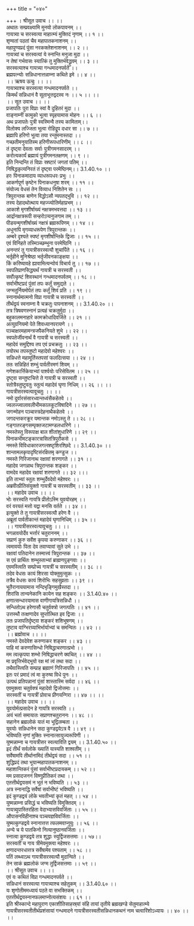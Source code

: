 +++
title = "०४०"

+++
। श्रीसूत उवाच ।। ।।  
अथातः सम्प्रवक्ष्यामि मुनयो लोकपावनम् ।।  
गायत्र्या च सरस्वत्या माहात्म्यं मुक्तिदं नृणाम् ।। १ ।।  
शृण्वतां पठतां चैव महापातकनाशनम् ।।  
महापुण्यप्रदं पुंसा नरकक्लेशनाशनम् ।। २ ।।  
गायत्र्यां च सरस्वत्यां ये स्नान्ति मनुजा मुदा ।।  
न तेषां गर्भवासः स्यात्किं तु मुक्तिर्भवेद्ध्रुवम् ।। ३ ।।  
सरस्वत्याश्च गायत्र्या गन्धमादनपर्वते ।।  
ब्रह्मपत्न्योः सन्निधानात्तन्नाम्ना कथिते इमे ।। ४ ।।  
।। ऋषय ऊचुः ।। ।।  
गायत्र्याश्च सरस्वत्या गन्धमादनपर्वते ।।  
किमर्थं सन्निधानं वै सूताभूत्तद्वदस्व नः ।। ५ ।। ।।  
।। सूत उवाच ।। ।।  
प्रजापतिः पुरा विप्राः स्वां वै दुहितरं मुदा ।।  
वाङ्नाम्नीं कामुको भूत्वा स्पृहयामास मोहनः ।। ६ ।।  
अथ प्रजापतेः पुत्री स्वस्मिन्वै तस्य कामिताम्।।  
विलोक्य लज्जिता भूत्वा रोहिद्रूप दधार सा ।। ७ ।।  
ब्रह्मापि हरिणो भूत्वा तया रन्तुमनास्तदा ।।  
गच्छतीमनुयातिस्म हरिणीरूपधारिणीम् ।। ८ ।।  
तं दृष्ट्वा देवताः सर्वाः पुत्रीगमनसादरम् ।।  
करोत्यकार्यं ब्रह्मायं पुत्रीगमनलक्षणम् ।। ९ ।।  
इति निन्दन्ति तं विप्राः स्रष्टारं जगतां पतिम् ।।  
निषिद्धकृत्यनिरतं तं दृष्ट्वा परमेष्ठिनम्।। 3.1.40.१० ।।  
हरः पिनाकमादाय व्याधरूपधरः प्रभुः ।।  
आकर्णपूर्ण कृष्टेन पिनाकधनुषा शरम् ।। ११ ।।  
संयोज्य वेधसं तेन विव्याध निशितेन सः ।।  
त्रिपुरान्तक बाणेन विद्धोऽसौ न्यपतद्भुवि ।। १२ ।।  
तस्य देहादथोत्थाय महज्ज्योतिर्महाप्रभम् ।।  
आकाशे मृगशीर्षाख्यं नक्षत्रमभवत्तदा ।। १३ ।।  
आर्द्रानक्षत्ररूपी सन्हरोऽप्यनुजगाम तम् ।।  
पीडयन्मृगशीर्षाख्यं नक्षत्रं ब्रह्मरूपिणम् ।। १४ ।।  
अधुनापि मृगव्याधरूपेण त्रिपुरान्तकः ।।  
अम्बरे दृश्यते स्पष्टं मृगशीर्षान्तिके द्विजाः ।। १५ ।।  
एवं विनिहते तस्मिञ्च्छम्भुना परमेष्ठिनि ।।  
अनन्तरं तु गायत्रीसरस्वत्यौ शुचार्पिते ।। १६ ।।  
भर्तृहीने मुनिश्रेष्ठा भर्तृजीवनकाङ्क्षया ।।  
किं करिष्यावहे ह्यावामित्यन्योयं विचार्य तु ।। १७ ।।  
स्वपतिप्राणसिद्ध्यर्थं गायत्री च सरस्वती ।।  
सर्वोत्कृष्टं शिवस्थानं गन्धमादनपर्वतम् ।। १८ ।।  
सर्वाभीष्टप्रदं पुंसां तपः कर्तुं समुद्यते ।।  
जग्मतुर्नियमोपेतं तपः कर्तुं शिवं प्रति ।। १९ ।।  
स्नानार्थमात्मनो विप्रा गायत्री च सरस्वती ।।  
तीर्थद्वयं स्वनाम्ना वै चक्रतुः पापनाशनम् ।। 3.1.40.२० ।।  
तत्र त्रिषवणस्नानं प्रत्यहं चक्रतुर्मुदा ।।  
बहुकालमनाहारे कामक्रोधादिवर्जिते ।। २१ ।।  
अत्युग्रनियमो पेते शिवध्यानपरायणे ।।  
पञ्चाक्षरमहामन्त्रजपैकनियते शुभे ।। २२ ।।  
स्वपतेर्जीवनार्थं वै गायत्री च सरस्वती ।।  
महादेवं समुद्दिश्य तप एवं प्रचक्रतुः ।। २३ ।।  
तयोरथ तपस्तुष्टो महादेवो महेश्वरः ।।  
सन्निधत्ते महामूर्तिस्तपसां फलदित्सया ।। २४ ।।  
ततः सन्निहितं शम्भुं पार्वतीरमणं शिवम् ।।  
गणेशकार्त्तिकेयाभ्यां पार्श्वयोः परिसेवितम ।। २५ ।।  
दृष्ट्वा सन्तुष्टचित्ते ते गायत्री च सरस्वती ।।  
स्तोत्रैस्तुष्टुवतुः स्तुत्यं महादेवं घृणा निधिम् ।। २६ ।। ।।  
गायत्रीसरस्वत्यावूचतुः ।। ।।  
नमो दुर्वारसंसारध्वान्तध्वंसैकहेतवे ।।  
ज्वलज्ज्वालावलीभीमकालकूटविषादिने ।। २७ ।।  
जगन्मोहन पञ्चास्त्रदेहनाथैकहेतवे ।।  
जगदन्तकरक्रूर यमान्तक नमोऽस्तु ते ।। २८ ।।  
गङ्गातरङ्गसम्पृक्तजटामण्डलधारिणे ।।  
नमस्तेस्तु विरूपाक्ष बाल शीतांशुधारिणे ।। २९ ।।  
पिनाकभीमटङ्कारत्रासितत्रिपुरौकसे ।।  
नमस्ते विविधाकारजगत्स्रष्टृशिरश्छिदे ।। 3.1.40.३० ।।  
शान्तामलकृपादृष्टिसंरक्षितमृ कण्डुज ।।  
नमस्ते गिरिजानाथ रक्षावां शरणागते ।। ३१ ।।  
महादेव जगन्नाथ त्रिपुरान्तक शङ्कर ।।  
वामदेव महादेव रक्षावां शरणागते ।। ३२ ।।।  
इति ताभ्यां स्तुतः शम्भुर्देवदेवो महेश्वरः ।।  
अब्रवीत्प्रीतिसंयुक्तो गायत्रीं च सरस्वतीम् ।। ३३ ।।  
।। महादेव उवाच ।। ।।  
भोः सरस्वति गायत्रि प्रीतोऽस्मि युवयोरहम् ।।  
वरं वरयतं मत्तो यद्वा मनसि वर्तते ।। ३४ ।।  
इत्युक्ते ते तु गायत्रीसरस्वत्यौ हरेण वै ।।  
अब्रूतां पार्वतीकान्तं महादेवं घृणानिधिम् ।। ३५ ।।  
।। गायत्रीसरस्वत्यावूचतुः ।। ।।  
भगन्नावयोर्देव भर्त्तारं चतुराननम् ।।  
सप्राणं कुरु सर्वेश कृपया करुणाकर ।। ३६ ।।  
त्वमावयोः पिता देव तवाप्यावां सुते उभे ।।  
रक्षावां पतिदानेन तस्मात्त्वं त्रिपुरान्तक ।। ३७ ।।  
स एवं प्रार्थितः शम्भुस्ताभ्यां ब्राह्मणपुङ्गवाः ।।  
एवमस्त्विति सम्प्रोच्य गायत्रीं च सरस्वतीम् ।। ३८ ।।  
तदेव वेधसः कायं शिरसा योक्तुमुत्सुकः ।।  
तत्रैव वेधसः कायं शिरोभिः सहसुव्रताः ।। ३९ ।।  
भूतैरानाययामास नन्दिभृङ्गिमुखैस्तदा ।।  
शिरांसि तान्यनेकानि कायेन सह शङ्करः ।। 3.1.40.४० ।।  
क्षणात्सन्धारयामास वाणीगायत्रिसन्निधौ ।।  
सन्धितोऽथ हरेणासौ चतुर्वक्त्रो जगत्पतिः ।। ४१ ।।  
उत्तस्थौ तत्क्षणादेव सुप्तोत्थित इव द्विजाः ।।  
ततः प्रजापतिर्दृष्ट्वा शङ्करं शशिभूषणम् ।।  
तुष्टाव वाग्भिरग्र्याभिर्भार्याभ्यां च समन्वितः ।। ४२ ।।  
।। ब्रह्मोवाच ।। ।।  
नमस्ते देवदेवेश करुणाकर शङ्कर ।। ४३ ।।  
पाहि मां करुणासिन्धो निषिद्धाचरणात्प्रभो ।।  
मम त्वत्कृपया शम्भो निषिद्धाचरणे क्वचित् ।। ४४ ।।  
मा प्रवृत्तिर्भवेद्भूयो रक्ष मां त्वं तथा सदा ।।  
तथैवास्त्विति सम्प्राह ब्रह्माणं गिरिजापतिः ।। ४५ ।।  
इतः परं प्रमादं त्वं मा कुरुष्व विधे पुनः ।।  
उत्पथं प्रतिपन्नानां पुंसां शास्तास्मि सर्वदा ।। ४६ ।।  
एवमुक्त्वा चतुर्वक्त्रं महादेवो द्विजोत्तमाः ।।  
सरस्वतीं च गायत्रीं प्रोवाच प्रीणयन्गिरा ।। ४७ ।। ।।  
।। महादेव उवाच ।। ।।  
युवयोर्मत्प्रसादेन हे गायत्रि सरस्वति ।।  
अयं भर्ता समायातः सप्राणश्चतुराननः ।। ४८ ।।  
सहानेन ब्रह्मलोकं यातं मा भूद्विलम्बता ।।  
युवयोः सन्निधानेन सदा कुण्डद्वयेऽत्र वै ।। ४९ ।।  
भविष्यति नृणां मुक्तिः स्नानात्सायुज्यरूपिणी ।।  
युष्मन्नाम्ना च गायत्रीसर स्वत्याविति द्वयम् ।। 3.1.40.५० ।।  
इदं तीर्थं सर्वलोके ख्यातिं यास्यति शाश्वतीम् ।।  
सर्वेषामपि तीर्थानामिदं तीर्थद्वयं सदा ।। ५१ ।।  
शुद्धिप्रदं तथा भूयान्महापातकनाशनम् ।।  
महाशान्तिकरं पुंसां सर्वाभीष्टप्रदायकम् ।। ५२ ।।  
मम प्रसादजननं विष्णुप्रीतिकरं तथा ।।  
एतत्तीर्थद्वयसमं न भूतं न भविष्यति ।। ५३ ।।  
अत्र स्नानाद्धि सर्वेषां सर्वाभीष्टं भविष्यति ।।  
इदं कुण्डद्वयं लोके भवतीभ्यां कृतं महत् ।। ५४ ।।  
युष्मन्नाम्ना प्रसिद्धं च भविष्यति विमुक्तिदम् ।।  
गायत्र्युपास्तिरहिता वेदाभ्यासविवर्जिताः ।। ५५ ।।  
औपासनविहीनाश्च पञ्चयज्ञविवर्जिताः ।।  
युष्मत्कुण्डद्वये स्नानात्तत्त त्फलमवाप्नुयुः ।। ५६ ।।  
अन्ये च ये पातकिनो नित्यानुष्ठानवर्जिताः ।।  
स्नात्वा कुण्डद्वये तत्र शुद्धाः स्युर्द्विजसत्तमाः ।। ५७।।  
सरस्वतीं च गाय त्रीमेवमुक्त्वा महेश्वरः ।।  
क्षणादन्तरधात्तत्र सर्वेषामेव पश्यताम् ।। ५८ ।।  
पतिं लब्ध्वाऽथ गायत्रीसरस्वत्यौ मुदान्विते ।।  
तेन साकं ब्रह्मलोकं जग्म तुर्द्विजसत्तमाः ।। ५९ ।।  
।। श्रीसूत उवाच ।। ।।  
एवं वः कथितं विप्रा गन्धमादनपर्वते ।।  
सन्निधानं सरस्वत्या गायत्र्याश्च सहेतुकम् ।। 3.1.40.६० ।।  
यः शृणोतीममध्यायं पठते वा सभक्तिकम् ।।  
एतत्तीर्थद्वयस्नानफलमाप्नोत्यसंशयः ।। ६१ ।।  
इति श्रीस्कान्दे महापुराण एकाशीतिसाहस्र्यां संहि तायां तृतीये ब्रह्मखण्डे सेतुमाहात्म्ये गायत्रीसरस्वतीतीर्थप्रशंसायां गन्धमादने गायत्रीसरस्वतीसन्निधानकथनं नाम चत्वारिंशोऽध्यायः ।। ४० ।। ।।